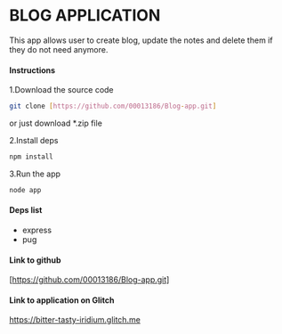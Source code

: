# BLOG APPLICATION

This app allows user to create blog, update the notes and delete them if they do not need anymore.

#### Instructions 
1.Download the source code 
```bash 
git clone [https://github.com/00013186/Blog-app.git]
```
or just download *.zip file

2.Install deps
```bash
npm install
```

3.Run the app
```bash
node app
```

#### Deps list
- express
- pug

#### Link to github
[https://github.com/00013186/Blog-app.git]

#### Link to application on Glitch
https://bitter-tasty-iridium.glitch.me